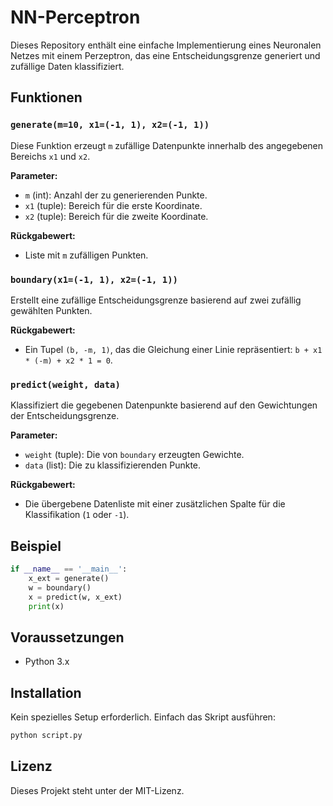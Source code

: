 # NN-Perceptron

Dieses Repository enthält eine einfache Implementierung eines Neuronalen Netzes mit einem Perzeptron, das eine Entscheidungsgrenze generiert und zufällige Daten klassifiziert.

## Funktionen

### `generate(m=10, x1=(-1, 1), x2=(-1, 1))`
Diese Funktion erzeugt `m` zufällige Datenpunkte innerhalb des angegebenen Bereichs `x1` und `x2`.

**Parameter:**
- `m` (int): Anzahl der zu generierenden Punkte.
- `x1` (tuple): Bereich für die erste Koordinate.
- `x2` (tuple): Bereich für die zweite Koordinate.

**Rückgabewert:**
- Liste mit `m` zufälligen Punkten.

### `boundary(x1=(-1, 1), x2=(-1, 1))`
Erstellt eine zufällige Entscheidungsgrenze basierend auf zwei zufällig gewählten Punkten.

**Rückgabewert:**
- Ein Tupel `(b, -m, 1)`, das die Gleichung einer Linie repräsentiert: `b + x1 * (-m) + x2 * 1 = 0`.

### `predict(weight, data)`
Klassifiziert die gegebenen Datenpunkte basierend auf den Gewichtungen der Entscheidungsgrenze.

**Parameter:**
- `weight` (tuple): Die von `boundary` erzeugten Gewichte.
- `data` (list): Die zu klassifizierenden Punkte.

**Rückgabewert:**
- Die übergebene Datenliste mit einer zusätzlichen Spalte für die Klassifikation (`1` oder `-1`).

## Beispiel
```python
if __name__ == '__main__':
    x_ext = generate()
    w = boundary()
    x = predict(w, x_ext)
    print(x)
```

## Voraussetzungen
- Python 3.x

## Installation
Kein spezielles Setup erforderlich. Einfach das Skript ausführen:
```sh
python script.py
```

## Lizenz
Dieses Projekt steht unter der MIT-Lizenz.
